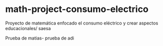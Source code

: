 # math-project-consumo-electrico
Proyecto de matemática enfocado el consumo eléctrico y crear aspectos educacionales/ saesa

Prueba de matias-
prueba de adi